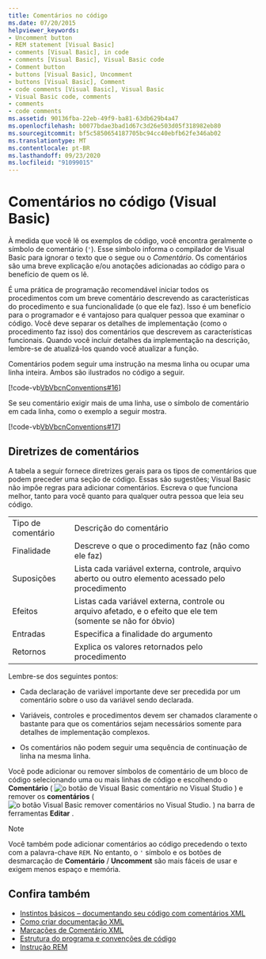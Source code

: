 ```yaml
---
title: Comentários no código
ms.date: 07/20/2015
helpviewer_keywords:
- Uncomment button
- REM statement [Visual Basic]
- comments [Visual Basic], in code
- comments [Visual Basic], Visual Basic code
- Comment button
- buttons [Visual Basic], Uncomment
- buttons [Visual Basic], Comment
- code comments [Visual Basic], Visual Basic
- Visual Basic code, comments
- comments
- code comments
ms.assetid: 90136fba-22eb-49f9-ba81-63db629b4a47
ms.openlocfilehash: b0077bdae3bad1d67c3d26e503d05f318982eb80
ms.sourcegitcommit: bf5c5850654187705bc94cc40ebfb62fe346ab02
ms.translationtype: MT
ms.contentlocale: pt-BR
ms.lasthandoff: 09/23/2020
ms.locfileid: "91099015"
---
```

# <a name="comments-in-code-visual-basic"></a>Comentários no código (Visual Basic)

À medida que você lê os exemplos de código, você encontra geralmente o símbolo de comentário (`'`). Esse símbolo informa o compilador de Visual Basic para ignorar o texto que o segue ou o *Comentário*. Os comentários são uma breve explicação e/ou anotações adicionadas ao código para o benefício de quem os lê.  
  
 É uma prática de programação recomendável iniciar todos os procedimentos com um breve comentário descrevendo as características do procedimento e sua funcionalidade (o que ele faz). Isso é um benefício para o programador e é vantajoso para qualquer pessoa que examinar o código. Você deve separar os detalhes de implementação (como o procedimento faz isso) dos comentários que descrevem as características funcionais. Quando você incluir detalhes da implementação na descrição, lembre-se de atualizá-los quando você atualizar a função.  
  
 Comentários podem seguir uma instrução na mesma linha ou ocupar uma linha inteira. Ambos são ilustrados no código a seguir.  
  
 [!code-vb[VbVbcnConventions#16](~/samples/snippets/visualbasic/VS_Snippets_VBCSharp/VbVbcnConventions/VB/Class1.vb#16)]  
  
 Se seu comentário exigir mais de uma linha, use o símbolo de comentário em cada linha, como o exemplo a seguir mostra.  
  
 [!code-vb[VbVbcnConventions#17](~/samples/snippets/visualbasic/VS_Snippets_VBCSharp/VbVbcnConventions/VB/Class1.vb#17)]  
  
## <a name="commenting-guidelines"></a>Diretrizes de comentários  

 A tabela a seguir fornece diretrizes gerais para os tipos de comentários que podem preceder uma seção de código. Essas são sugestões; Visual Basic não impõe regras para adicionar comentários. Escreva o que funciona melhor, tanto para você quanto para qualquer outra pessoa que leia seu código.  
  
|||  
|---|---|  
|Tipo de comentário|Descrição do comentário|  
|Finalidade|Descreve o que o procedimento faz (não como ele faz)|  
|Suposições|Lista cada variável externa, controle, arquivo aberto ou outro elemento acessado pelo procedimento|  
|Efeitos|Listas cada variável externa, controle ou arquivo afetado, e o efeito que ele tem (somente se não for óbvio)|  
|Entradas|Especifica a finalidade do argumento|  
|Retornos|Explica os valores retornados pelo procedimento|  
  
 Lembre-se dos seguintes pontos:  
  
- Cada declaração de variável importante deve ser precedida por um comentário sobre o uso da variável sendo declarada.  
  
- Variáveis, controles e procedimentos devem ser chamados claramente o bastante para que os comentários sejam necessários somente para detalhes de implementação complexos.  
  
- Os comentários não podem seguir uma sequência de continuação de linha na mesma linha.  
  
 Você pode adicionar ou remover símbolos de comentário de um bloco de código selecionando uma ou mais linhas de código e escolhendo o **Comentário** ( ![ o botão de Visual Basic comentário no Visual Studio ](./media/comments-in-code/visual-basic-comment-button.gif) ) e remover os **comentários** ( ![ o botão Visual Basic remover comentários no Visual Studio. ](./media/comments-in-code/visual-basic-uncomment-button.gif) ) na barra de ferramentas **Editar** .  
  
> [!NOTE]
> Você também pode adicionar comentários ao código precedendo o texto com a palavra-chave `REM`. No entanto, o `'` símbolo e os botões de desmarcação de **Comentário** / **Uncomment** são mais fáceis de usar e exigem menos espaço e memória.  
  
## <a name="see-also"></a>Confira também

- [Instintos básicos – documentando seu código com comentários XML](/archive/msdn-magazine/2009/may/documenting-your-code-with-xml-comments)
- [Como criar documentação XML](how-to-create-xml-documentation.md)
- [Marcações de Comentário XML](../../language-reference/xmldoc/index.md)
- [Estrutura do programa e convenções de código](program-structure-and-code-conventions.md)
- [Instrução REM](../../language-reference/statements/rem-statement.md)
